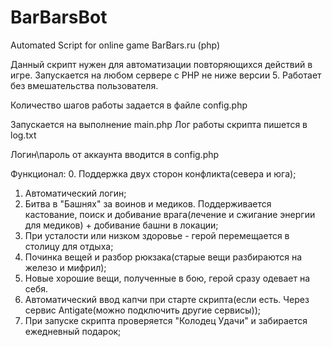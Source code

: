 BarBarsBot
==========

Automated Script for online game BarBars.ru (php)

Данный скрипт нужен для автоматизации повторяющихся действий в игре.
Запускается на любом сервере с PHP не ниже версии 5. Работает без вмешательства пользователя.

Количество шагов работы задается в файле config.php

Запускается на выполнение main.php
Лог работы скрипта пишется в log.txt

Логин\пароль от аккаунта вводится в config.php

Функционал:
0. Поддержка двух сторон конфликта(севера и юга);
1. Автоматический логин;
2. Битва в "Башнях" за воинов и медиков. Поддерживается кастование, поиск и добивание врага(лечение и сжигание энергии для медиков) + добивание башни в локации;
3. При усталости или низком здоровье - герой перемещается в столицу для отдыха;
4. Починка вещей и разбор рюкзака(старые вещи разбираются на железо и мифрил);
5. Новые хорошие вещи, полученные в бою, герой сразу одевает на себя.
6. Автоматический ввод капчи при старте скрипта(если есть. Через сервис Antigate(можно подключить другие сервисы));
7. При запуске скрипта проверяется "Колодец Удачи" и забирается ежедневный подарок;

